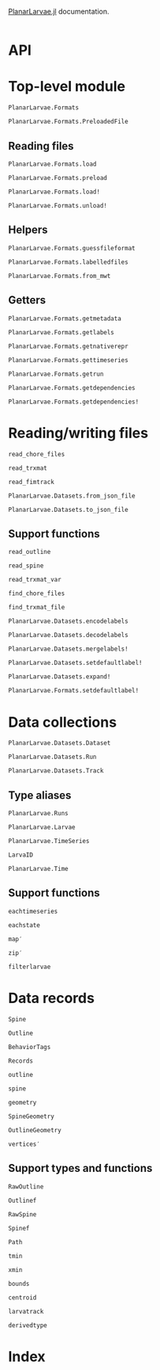 
[PlanarLarvae.jl](https://gitlab.pasteur.fr/nyx/planarlarvae.jl) documentation.

```@contents
```

# API

# Top-level module

```@docs
PlanarLarvae.Formats
```

```@docs
PlanarLarvae.Formats.PreloadedFile
```

## Reading files

```@docs
PlanarLarvae.Formats.load
```

```@docs
PlanarLarvae.Formats.preload
```

```@docs
PlanarLarvae.Formats.load!
```

```@docs
PlanarLarvae.Formats.unload!
```

## Helpers

```@docs
PlanarLarvae.Formats.guessfileformat
```

```@docs
PlanarLarvae.Formats.labelledfiles
```

```@docs
PlanarLarvae.Formats.from_mwt
```

## Getters

```@docs
PlanarLarvae.Formats.getmetadata
```

```@docs
PlanarLarvae.Formats.getlabels
```

```@docs
PlanarLarvae.Formats.getnativerepr
```

```@docs
PlanarLarvae.Formats.gettimeseries
```

```@docs
PlanarLarvae.Formats.getrun
```

```@docs
PlanarLarvae.Formats.getdependencies
```

```@docs
PlanarLarvae.Formats.getdependencies!
```

# Reading/writing files

```@docs
read_chore_files
```
```@docs
read_trxmat
```
```@docs
read_fimtrack
```
```@docs
PlanarLarvae.Datasets.from_json_file
```
```@docs
PlanarLarvae.Datasets.to_json_file
```

## Support functions

```@docs
read_outline
```
```@docs
read_spine
```
```@docs
read_trxmat_var
```
```@docs
find_chore_files
```
```@docs
find_trxmat_file
```
```@docs
PlanarLarvae.Datasets.encodelabels
```
```@docs
PlanarLarvae.Datasets.decodelabels
```
```@docs
PlanarLarvae.Datasets.mergelabels!
```
```@docs
PlanarLarvae.Datasets.setdefaultlabel!
```
```@docs
PlanarLarvae.Datasets.expand!
```

```@docs
PlanarLarvae.Formats.setdefaultlabel!
```

# Data collections

```@docs
PlanarLarvae.Datasets.Dataset
```
```@docs
PlanarLarvae.Datasets.Run
```
```@docs
PlanarLarvae.Datasets.Track
```

## Type aliases

```@docs
PlanarLarvae.Runs
```
```@docs
PlanarLarvae.Larvae
```
```@docs
PlanarLarvae.TimeSeries
```
```@docs
LarvaID
```
```@docs
PlanarLarvae.Time
```

## Support functions

```@docs
eachtimeseries
```
```@docs
eachstate
```
```@docs
map′
```
```@docs
zip′
```
```@docs
filterlarvae
```

# Data records

```@docs
Spine
```
```@docs
Outline
```
```@docs
BehaviorTags
```
```@docs
Records
```
```@docs
outline
```
```@docs
spine
```
```@docs
geometry
```
```@docs
SpineGeometry
```
```@docs
OutlineGeometry
```
```@docs
vertices′
```

## Support types and functions

```@docs
RawOutline
```
```@docs
Outlinef
```
```@docs
RawSpine
```
```@docs
Spinef
```
```@docs
Path
```
```@docs
tmin
```
```@docs
xmin
```
```@docs
bounds
```
```@docs
centroid
```
```@docs
larvatrack
```
```@docs
derivedtype
```

# Index

```@index
```
